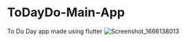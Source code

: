 # ToDayDo-Main-App
 To Do Day app made using flutter 
![Screenshot_1666138013](https://user-images.githubusercontent.com/102553705/196575321-05c06e9d-b8dd-4adc-aacf-2f9283fc77ea.png)
